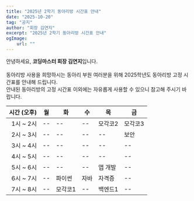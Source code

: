 ```yaml
---
title: "2025년 2학기 동아리방 시간표 안내"
date: "2025-10-20"
tag: "공지"
author: "회장 김연지"
excerpt: "2025년 2학기 동아리방 시간표 안내"
ogImage:
    url: ""
---
```


안녕하세요, **코딩마스터 회장 김연지**입니다.\
\
동아리방 사용을 희망하시는 동아리 부원 여러분을 위해 2025학년도 동아리방 고정 시간표를 안내해 드립니다.\
안내된 동아리방의 고정 시간표 이외에는 자유롭게 사용할 수 있으니 참고해 주시기 바랍니다.

| 시간 (오후) | 월     | 화     | 수      | 목      | 금        |
| ----------: | ------ | ------ | ------- | ------- | --------- |
|   1시 ~ 2시 | --     | --     | --      | 모각코2 | 모각코3   |
|   2시 ~ 3시 | --     | --     | --      | --      | 보안      |
|   3시 ~ 4시 | --     | --     | --      | --      | --        |
|   4시 ~ 5시 | --     | --     | --      | --      | --        |
|   5시 ~ 6시 | --     | --     | --      | 앱 개발 | --        |
|   6시 ~ 7시 | --     | 파이썬 | 자바      | 자격증  | --        |
|   7시 ~ 8시 | --     | 모각코1 | --      | 백엔드1 | --        |
